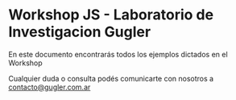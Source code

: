 # Workshop JS - Laboratorio de Investigacion Gugler

En este documento encontrarás todos los ejemplos dictados en el Workshop

Cualquier duda o consulta podés comunicarte con nosotros a contacto@gugler.com.ar
